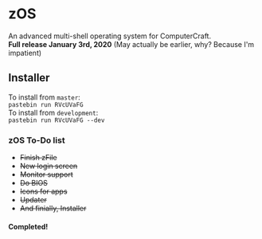 # zOS
An advanced multi-shell operating system for ComputerCraft.  
**Full release January 3rd, 2020** (May actually be earlier, why? Because I'm impatient)

## Installer
To install from `master`:  
`pastebin run RVcUVaFG`  
To install from `development`:  
`pastebin run RVcUVaFG --dev`  

### zOS To-Do list

- ~~Finish zFile~~
- ~~New login screen~~
- ~~Monitor support~~
- ~~Do BIOS~~
- ~~Icons for apps~~
- ~~Updater~~
- ~~And finially, Installer~~

#### Completed!
